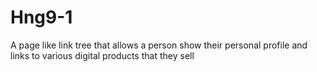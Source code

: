 # Hng9-1
A page like link tree that allows a person show their personal profile and links to various digital products that they sell
